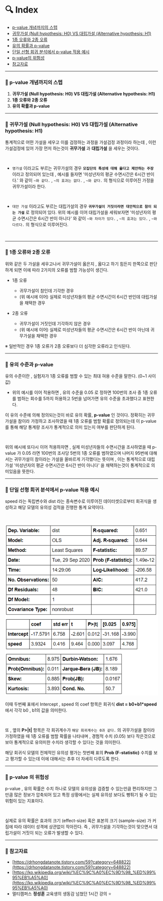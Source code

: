 # :mag: Index

- [p-value 개념까지의 스텝](#idx1) 
- [귀무가설 (Null hypothesis: H0) VS 대립가설 (Alternative hypothesis: H1)](#idx2) 
- [1종 오류와 2종 오류](#idx3)
- [유의 확률과 p-value](#idx4) 
- [단일 선형 회귀 분석에서 p-value 적용 예시](#idx5)
- [p-value의 위험성](#idx6)
- [참고자료](#idx7)



---



### :radio_button: p-value 개념까지의 스텝 <a id="idx1"></a>



1. __귀무가설 (Null hypothesis: H0) VS 대립가설 (Alternative hypothesis: H1)__ 
2. __1종 오류와 2종 오류__ 
3. __유의 확률과 p-value__ 



---


### :radio_button: 귀무가설 (Null hypothesis: H0) VS 대립가설 (Alternative hypothesis: H1) <a id="idx2"></a>



통계적으로 어떤 가설을 세우고 이를 검정하는 과정을 가설검정 과정이라 하는데 , 이런 가설검정에 있어 가장 먼저 하는것이 __귀무가설__ 과 __대립가설__ 을 세우는 것이다.

​	

- `영가설` 이라고도 부르는 귀무가설의 경우 __`모집단의 특성에 대해 옳다고 제안하는 주장`__ 이라고 정의되어 있는데 , 예시를 들자면 '미성년자의 평균 수면시간은 6시간 반이다.' 와 같이 `~와 같다.` , `~의 효과는 없다.` , `~와 같다.` 의 형식으로 이루어진 가정을 귀무가설이라 한다.

​	

- `대안 가설` 이라고도 부르는 대립가설의 경우 __`귀무가설이 거짓이라면 대안적으로 참이 되는 가설`__ 로 정의되어 있다. 위의 예시를 이어 대립가설을 세워보자면 '미성년자의 평균 수면시간은 6시간 반이 아니다' 와 같이 `~와 차이가 있다.` , `~의 효과는 있다.` , `~와 다르다.` 의 형식으로 이루어진다.

​	

---


### :radio_button: 1종 오류와 2종 오류 <a id="idx3"></a>



위와 같은 두 가설을 세우고나서 귀무가설이 옳은지 , 옳다고 하기 힘든지 한쪽으로 판단하게 되면  이에 따라 2가지의 오류를 범할 가능성이 생긴다.



- 1종 오류

  - 귀무가설이 참인데 기각한 경우
  - (위 예시에 이어) 실제로 미성년자들의 평균 수면시간이 6시간 반인데 대립가설을 채택한 경우

  

- 2종 오류

  - 귀무가설이 거짓인데 기각하지 않은 경우
  - (위 예시에 이어) 실제로 미성년자들의 평균 수면시간은 6시간 반이 아닌데 귀무가설을 채택한 경우



※ 일반적인 경우 1종 오류가 2종 오류보다 더 심각한 오류라고 인식된다.



---


### :radio_button: 유의 수준과 p-value <a id="idx4"></a>



유의 수준이란 , 실험자가 1종 오류를 범할 수 있는 최대 혀용 수준을 말한다. (0~1 사이 값)

- 위의 예시를 이어 적용하면 , 유의 수준을 0.05 로 정하면 100번의 조사 중 1종 오류를 범하는 회수를 5까지 허용하고 5번을 넘어가면 유의 수준을 초과했다고 표현한다.



이 유의 수준에 의해 정의되는것이 바로 유의 확률, __p-value__ 인 것이다. 정확히는 귀무가설을 참이라 가정하고 조사하였을 때 1종 오류를 범할 확률로 정의되는데 이 p-value를 통해 해당 통계량 조사가 통계적으로 의미 있는지 여부를 판단하게 된다.

​	

위의 예시에 또다시 이어 적용하자면 , 실제 미성년자들의 수면시간을 조사하였을 때 p-value 가 0.05 라면 100번의 조사당 5번의 1종 오류를 범하였으며 나머지 95번에 대해서는 귀무가설이 참이라는 가설을 올바르게 기각했다는 뜻이며 , 이는 통계적으로 대립가설 '미성년자의 평균 수면시간은 6시간 반이 아니다' 을 채택하는것이 통계적으로 의미있음을 뜻한다.



---


### :radio_button: 단일 선형 회귀 분석에서 p-value 적용 예시 <a id="idx5"></a>

speed 라는 독립변수와 dist 라는 종속변수로 이루어진 데이터셋으로부터 회귀식을 생성하고 해당 모델의 유의성 검적을 진행한 통계 요약이다.

​	

![회귀분석 결과](../assets/ols_summary.PNG) 



이때 두번째 표에서 Intercept , speed 의 coef 항목은 회귀식 __dist = b0+b1*speed__ 에서 각각 b0 , b1의 값을 의미한다. 

​	

또 , 옆의 __P>|t|__  항목은 각 회귀계수가 `해당 회귀계수는 0과 같다.` 의 귀무가설을 참이라 가정하였을 때 1종 오류를 범할 확률을 나타내며 , 경험적 수치 (0.05) 보다 작은것으로 보아 통계적으로 유의미한 수치라 생각할 수 있다는 것을 의미한다.



해당 회귀식 모델의 전체적인 유의성 평가는 첫번째 표의 __Prob (F-statistic)__ 수치를 보고 평가할 수 있는데 이에 대해서는 추후 더 자세히 다루도록 한다.



---

### :radio_button: p-value 의 위험성 <a id="idx6"></a>​ 



p-value , 유의 확률은 수치 하나로 모델의 유의성을 검증할 수 있는만큼 편리하지만 그만큼 많은 정보가 압축되어 있고 특정 상황에서는 실제 유의성 보다도 뻥튀기 될 수 있는 위험이 있는 지표이다.

​	

실제로 유의 확률은 효과의 크기 (effect-size) 혹은 표본의 크기 (sample-size) 가 커짐에 따라 데이터 성격에 상관없이 작아진다.  즉 , 귀무가설을 기각하는것이 맞으면서 대립가설이 거짓이 되는 오류가 발생할 수 있다. 



---

### :radio_button: 참고자료 <a id="idx7"></a>

- [https://drhongdatanote.tistory.com/59?category=648822](https://drhongdatanote.tistory.com/59?category=648822) 
- [https://ko.wikipedia.org/wiki/%EC%9C%A0%EC%9D%98_%ED%99%95%EB%A5%A0](https://ko.wikipedia.org/wiki/%EC%9C%A0%EC%9D%98_%ED%99%95%EB%A5%A0) 
- 멀티캠퍼스 __정성훈__ 교육생의 생동감 넘쳤던 1시간 강의 :star: ​
